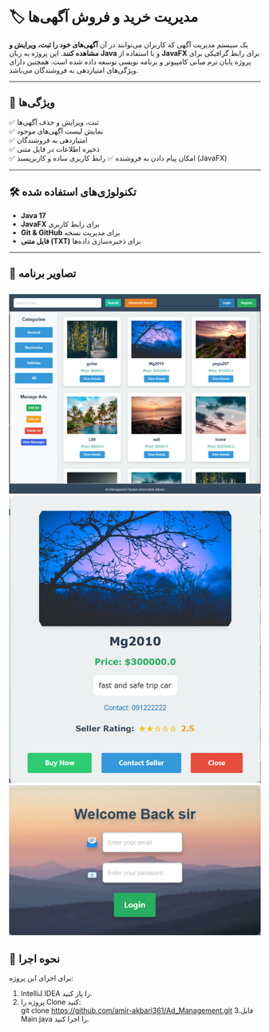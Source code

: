 # 🏷️ مدیریت خرید و فروش آگهی‌ها  

یک سیستم مدیریت آگهی که کاربران می‌توانند در آن **آگهی‌های خود را ثبت، ویرایش و مشاهده کنند**. این پروژه به زبان **Java** و با استفاده از **JavaFX** برای رابط گرافیکی برای پروژه پایان ترم مبانی کامپیوتر و برنامه نویسی توسعه داده شده است. همچنین دارای ویژگی‌های امتیازدهی به فروشندگان می‌باشد.

---

## 🚀 ویژگی‌ها  
✅ ثبت، ویرایش و حذف آگهی‌ها  
✅ نمایش لیست آگهی‌های موجود  
✅ امتیازدهی به فروشندگان  
✅ ذخیره اطلاعات در فایل متنی   
✅ امکان پیام دادن به فروشنده
✅ رابط کاربری ساده و کاربرپسند (JavaFX) 

---

## 🛠️ تکنولوژی‌های استفاده شده  
- **Java 17**  
- **JavaFX** برای رابط کاربری  
- **Git & GitHub** برای مدیریت نسخه  
- **فایل متنی (TXT)** برای ذخیره‌سازی داده‌ها  

---

## 📸 تصاویر برنامه  
![نمایی از برنامه](https://github.com/amir-akbari361/Ad_Management/blob/main/Screenshot1.png)
![صفحه جزییات آگهی](https://github.com/amir-akbari361/Ad_Management/blob/main/Screenshot2.png)
![صفحه لاگین](https://github.com/amir-akbari361/Ad_Management/blob/main/Screenshot3.png)
---

## 🎯 نحوه اجرا  
برای اجرای این پروژه:  
1. IntelliJ IDEA را باز کنید.  
2. پروژه را Clone کنید:  
git clone https://github.com/amir-akbari361/Ad_Management.git
3.فایل Main.java را اجرا کنید.
